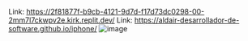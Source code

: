 Link: https://2f81877f-b9cb-4121-9d7d-f17d73dc0298-00-2mm7l7ckwpv2e.kirk.replit.dev/
Link: https://aldair-desarrollador-de-software.github.io/iphone/
![image](https://github.com/user-attachments/assets/0756a9bd-cd95-45cb-87b0-ccbc12cb6faa)
